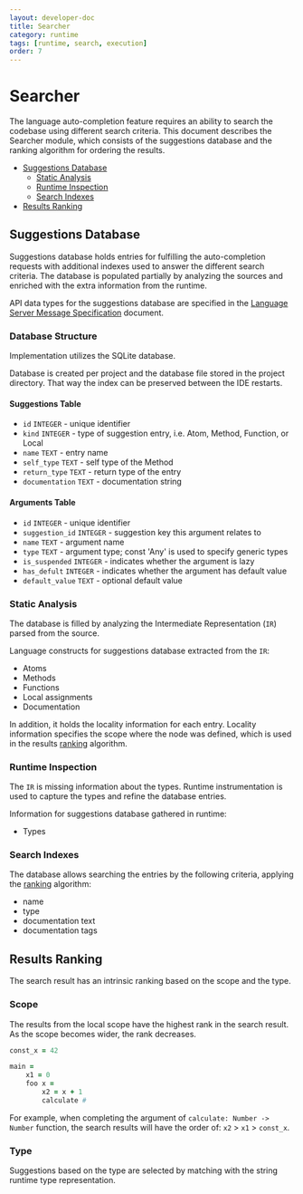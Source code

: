 ```yaml
---
layout: developer-doc
title: Searcher
category: runtime
tags: [runtime, search, execution]
order: 7
---
```


# Searcher
The language auto-completion feature requires an ability to search the codebase
using different search criteria. This document describes the Searcher module,
which consists of the suggestions database and the ranking algorithm for
ordering the results.

<!-- MarkdownTOC levels="2,3" autolink="true" -->

- [Suggestions Database](#suggestions-database)
  - [Static Analysis](#static-analysis)
  - [Runtime Inspection](#runtime-inspection)
  - [Search Indexes](#search-indexes)
- [Results Ranking](#results-ranking)

<!-- /MarkdownTOC -->

## Suggestions Database
Suggestions database holds entries for fulfilling the auto-completion requests
with additional indexes used to answer the different search criteria. The
database is populated partially by analyzing the sources and enriched with the
extra information from the runtime.

API data types for the suggestions database are specified in the [Language
Server Message Specification](../language-server/protocol-language-server.md)
document.

### Database Structure

Implementation utilizes the SQLite database.

Database is created per project and the database file stored in the project
directory. That way the index can be preserved between the IDE restarts.

#### Suggestions Table

* `id` `INTEGER` - unique identifier
* `kind` `INTEGER` - type of suggestion entry, i.e. Atom, Method, Function, or
  Local
* `name` `TEXT` - entry name
* `self_type` `TEXT` - self type of the Method
* `return_type` `TEXT` - return type of the entry
* `documentation` `TEXT` - documentation string

#### Arguments Table

* `id` `INTEGER` - unique identifier
* `suggestion_id` `INTEGER` - suggestion key this argument relates to
* `name` `TEXT` - argument name
* `type` `TEXT` - argument type; const 'Any' is used to specify generic types
* `is_suspended` `INTEGER` - indicates whether the argument is lazy
* `has_defult` `INTEGER` - indicates whether the argument has default value
* `default_value` `TEXT` - optional default value

### Static Analysis
The database is filled by analyzing the Intermediate Representation (`IR`)
parsed from the source.

Language constructs for suggestions database extracted from the `IR`:

- Atoms
- Methods
- Functions
- Local assignments
- Documentation

In addition, it holds the locality information for each entry. Locality
information specifies the scope where the node was defined, which is used in the
results [ranking](#results-ranking) algorithm.

### Runtime Inspection
The `IR` is missing information about the types. Runtime instrumentation is used
to capture the types and refine the database entries.

Information for suggestions database gathered in runtime:

- Types

### Search Indexes
The database allows searching the entries by the following criteria, applying
the [ranking](#results-ranking) algorithm:

- name
- type
- documentation text
- documentation tags

## Results Ranking
The search result has an intrinsic ranking based on the scope and the type.

### Scope
The results from the local scope have the highest rank in the search result. As
the scope becomes wider, the rank decreases.

``` ruby
const_x = 42

main =
    x1 = 0
    foo x =
        x2 = x + 1
        calculate #
```

For example, when completing the argument of `calculate: Number -> Number`
function, the search results will have the order of: `x2` > `x1` > `const_x`.

### Type

Suggestions based on the type are selected by matching with the string runtime
type representation.
